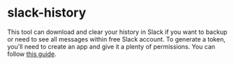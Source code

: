 # slack-history
This tool can download and clear your history in Slack if you want to backup or need to see all messages within free Slack account.
To generate a token, you'll need to create an app and give it a plenty of permissions. You can follow [this guide](https://github.com/Inumedia/SlackAPI/wiki/Examples#configuring-an-app-on-slack-and-retrieving-an-oauth-token-for-your-application).
